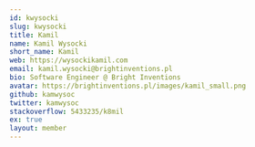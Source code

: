 ```yaml
---
id: kwysocki
slug: kwysocki
title: Kamil
name: Kamil Wysocki
short_name: Kamil
web: https://wysockikamil.com
email: kamil.wysocki@brightinventions.pl
bio: Software Engineer @ Bright Inventions
avatar: https://brightinventions.pl/images/kamil_small.png
github: kamwysoc
twitter: kamwysoc
stackoverflow: 5433235/k8mil
ex: true
layout: member
---
```


